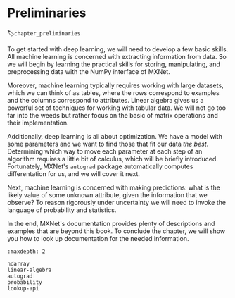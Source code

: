#  Preliminaries
:label:`chapter_preliminaries`

To get started with deep learning,
we will need to develop a few basic skills.
All machine learning is concerned
with extracting information from data.
So we will begin by learning the practical skills
for storing, manipulating, and preprocessing data with the NumPy interface of MXNet.

Moreover, machine learning typically requires
working with large datasets, which we can think of as tables,
where the rows correspond to examples
and the columns correspond to attributes.
Linear algebra gives us a powerful set of techniques
for working with tabular data.
We will not go too far into the weeds but rather focus on the basic
of matrix operations and their implementation.

Additionally, deep learning is all about optimization.
We have a model with some parameters and
we want to find those that fit our data *the best*.
Determining which way to move each parameter at each step of an algorithm
requires a little bit of calculus, which will be briefly introduced.
Fortunately, MXNet's `autograd` package automatically computes differentation for us,
and we will cover it next.

Next, machine learning is concerned with making predictions:
what is the likely value of some unknown attribute,
given the information that we observe?
To reason rigorously under uncertainty
we will need to invoke the language of probability and statistics.

In the end, MXNet's documentation provides
plenty of descriptions and examples that are beyond this book. 
To conclude the chapter, we will show you how to look up documentation for
the needed information.

```toc
:maxdepth: 2

ndarray
linear-algebra
autograd
probability
lookup-api
```

